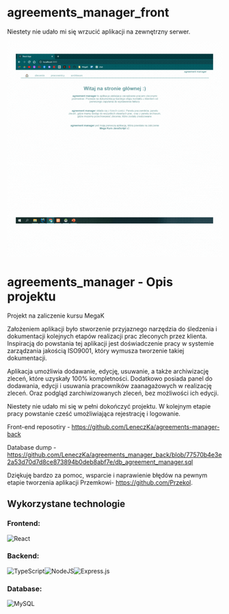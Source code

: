 # agreements_manager_front

Niestety nie udało mi się wrzucić aplikacji na zewnętrzny serwer.

![front end gif](https://github.com/LeneczKa/agreements_manager_back/blob/07c72043ea0f0e3a36d94ff527d79bc71d32e481/MyApp.gif)

# agreements_manager - Opis projektu

Projekt na zaliczenie kursu MegaK

Założeniem aplikacji było stworzenie przyjaznego narzędzia do śledzenia i dokumentacji kolejnych etapów realizacji prac zleconych przez klienta. 
Inspiracją do powstania tej aplikacji jest doświadczenie pracy w systemie zarządzania jakością ISO9001, który wymusza tworzenie takiej dokumentacji.
<br/>

Aplikacja umożliwia dodawanie, edycję, usuwanie, a także archiwizację zleceń, które uzyskały 100% kompletności. Dodatkowo posiada panel do dodawania, edycji i usuwania pracowników zaanagażowych w realizację zleceń. Oraz podgląd zarchiwizowanych zleceń, bez możliwości ich edycji.
<br/>

Niestety nie udało mi się w pełni dokończyć projektu. W kolejnym etapie pracy powstanie cześć umożliwiająca rejestrację i logowanie. 
<br/>

Front-end reposotiry - https://github.com/LeneczKa/agreements-manager-back
<br/>

Database dump - https://github.com/LeneczKa/agreements_manager_back/blob/77570b4e3e2a53d70d7d8ce873894b0deb8abf7e/db_agreement_manager.sql
<br/>

Dziękuję bardzo za pomoc, wsparcie i naprawienie błędów na pewnym etapie tworzenia aplikacji Przemkowi- https://github.com/Przekol. 

## Wykorzystane technologie

### Frontend:

![React](https://img.shields.io/badge/react-%2320232a.svg?style=for-the-badge&logo=react&logoColor=%2361DAFB)

### Backend:

![TypeScript](https://img.shields.io/badge/typescript-%23007ACC.svg?style=for-the-badge&logo=typescript&logoColor=white)![NodeJS](https://img.shields.io/badge/node.js-6DA55F?style=for-the-badge&logo=node.js&logoColor=white)![Express.js](https://img.shields.io/badge/express.js-%23404d59.svg?style=for-the-badge&logo=express&logoColor=%2361DAFB)

### Database:

![MySQL](https://img.shields.io/badge/mysql-%2300f.svg?style=for-the-badge&logo=mysql&logoColor=white)
